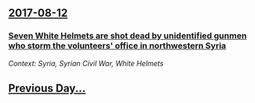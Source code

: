 ## [2017-08-12](/news/2017/08/12/index.md)

### [Seven White Helmets are shot dead by unidentified gunmen who storm the volunteers' office in northwestern Syria ](/news/2017/08/12/seven-white-helmets-are-shot-dead-by-unidentified-gunmen-who-storm-the-volunteers-office-in-northwestern-syria.md)
_Context: Syria, Syrian Civil War, White Helmets_

## [Previous Day...](/news/2017/08/11/index.md)

